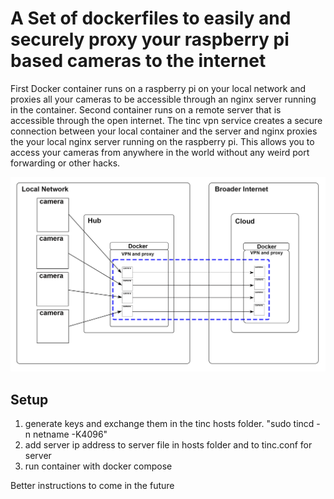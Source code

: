 # A Set of dockerfiles to easily and securely proxy your raspberry pi based cameras to the internet

 First Docker container runs on a raspberry pi on your local network and proxies all your cameras to be accessible through an nginx server running in the container. Second container runs on a remote server that is accessible through the open internet. The tinc vpn service creates a secure connection between your local container and the server and nginx proxies the your local nginx server running on the raspberry pi. This allows you to access your cameras from anywhere in the world without any weird port forwarding or other hacks.

![diagram](diagram.png)

## Setup
1. generate keys and exchange them in the tinc hosts folder.
      "sudo tincd -n netname -K4096"
2. add server ip address to server file in hosts folder and to tinc.conf for server
3. run container with docker compose

Better instructions to come in the future


